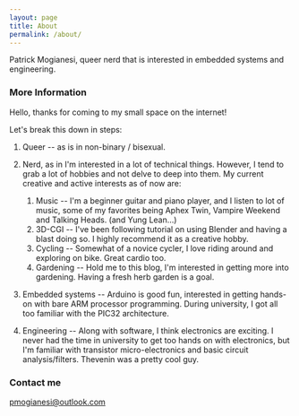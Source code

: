 ```yaml
---
layout: page
title: About
permalink: /about/
---
```


Patrick Mogianesi, queer nerd that is interested in embedded systems and engineering.

### More Information

Hello, thanks for coming to my small space on the internet!

Let's break this down in steps:

1. Queer -- as is in non-binary / bisexual.

2. Nerd, as in I'm interested in a lot of technical things. However, I tend to grab a lot of hobbies and not delve to deep into them. My current creative and active interests as of now are:
    1. Music -- I'm a beginner guitar and piano player, and I listen to lot of music, some of my favorites being Aphex Twin, Vampire Weekend and Talking Heads. (and Yung Lean...)
    2. 3D-CGI -- I've been following tutorial on using Blender and having a blast doing so. I highly recommend it as a creative hobby.
    3. Cycling -- Somewhat of a novice cycler, I love riding around and exploring on bike. Great cardio too.
    4. Gardening -- Hold me to this blog, I'm interested in getting more into gardening. Having a fresh herb garden is a goal.
3. Embedded systems -- Arduino is good fun, interested in getting hands-on with bare ARM processor programming. During university, I got all too familiar with the PIC32 architecture.
4. Engineering -- Along with software, I think electronics are exciting. I never had the time in university to get too hands on with electronics, but I'm familiar with transistor micro-electronics and basic circuit analysis/filters. Thevenin was a pretty cool guy.

### Contact me

[pmogianesi@outlook.com](mailto:pmogianesi@outlook.com)
